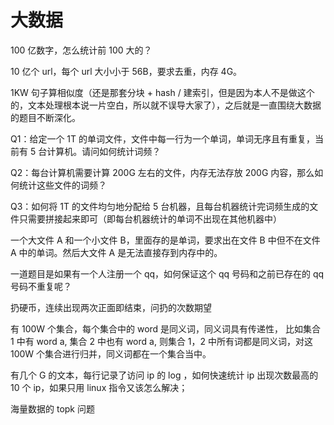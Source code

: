 # 大数据

100 亿数字，怎么统计前 100 大的？

10 亿个 url，每个 url 大小小于 56B，要求去重，内存 4G。

1KW 句子算相似度（还是那套分块 + hash / 建索引，但是因为本人不是做这个的，文本处理根本说一片空白，所以就不误导大家了），之后就是一直围绕大数据的题目不断深化。

Q1：给定一个 1T 的单词文件，文件中每一行为一个单词，单词无序且有重复，当前有 5 台计算机。请问如何统计词频？

Q2：每台计算机需要计算 200G 左右的文件，内存无法存放 200G 内容，那么如何统计这些文件的词频？

Q3：如何将 1T 的文件均匀地分配给 5 台机器，且每台机器统计完词频生成的文件只需要拼接起来即可（即每台机器统计的单词不出现在其他机器中）

一个大文件 A 和一个小文件 B，里面存的是单词，要求出在文件 B 中但不在文件 A 中的单词。然后大文件 A 是无法直接存到内存中的。

一道题目是如果有一个人注册一个 qq，如何保证这个 qq 号码和之前已存在的 qq 号码不重复呢？

扔硬币，连续出现两次正面即结束，问扔的次数期望

有 100W 个集合，每个集合中的 word 是同义词，同义词具有传递性， 比如集合 1 中有 word a, 集合 2 中也有 word a, 则集合 1，2 中所有词都是同义词，对这 100W 个集合进行归并，同义词都在一个集合当中。

有几个 G 的文本，每行记录了访问 ip 的 log ，如何快速统计 ip 出现次数最高的 10 个 ip，如果只用 linux 指令又该怎么解决；

海量数据的 topk 问题
